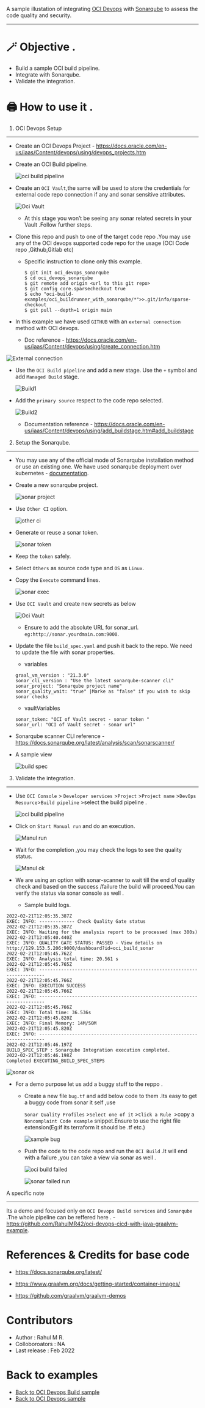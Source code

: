A sample illustation of integrating [OCI Devops](https://docs.oracle.com/en-us/iaas/Content/devops/using/home.htm) with [Sonarqube](https://www.sonarqube.org/) to assess the code quality and security.

-------


🪄 Objective .
====


-  Build a sample OCI build pipeline.
-  Integrate with Sonarqube.
-  Validate the integration.

🖨️ How to use it .
=======


1. OCI Devops Setup

----

- Create an OCI Devops Project  - https://docs.oracle.com/en-us/iaas/Content/devops/using/devops_projects.htm 

* Create an OCI Build pipeline.

    ![oci build pipeline](images/oci_buildpiepline.png)

* Create an `OCI Vault`,the same will be used to store the credentials for external code repo connection if any and sonar sensitive attributes.

  ![Oci Vault](./images/oci_vault.png)

  * At this stage you won’t be seeing any sonar related secrets in your Vault .Follow further steps.

* Clone this repo and push to one of the target code repo .You may use any of the OCI devops supported code repo for the usage (OCI Code repo ,Github,Gitlab etc)

  * Specific instruction to clone only this example.

    ```
    $ git init oci_devops_sonarqube
    $ cd oci_devops_sonarqube
    $ git remote add origin <url to this git repo>
    $ git config core.sparsecheckout true
    $ echo "oci-build-examples/oci_buildrunner_with_sonarqube/*">>.git/info/sparse-checkout
    $ git pull --depth=1 origin main

    ```

* In this example we have used `GITHUB` with an `external connection` method with OCI devops.
  
  * Doc reference -  https://docs.oracle.com/en-us/iaas/Content/devops/using/create_connection.htm  

![External connection](./images/oci_external_connection.png)

* Use the `OCI Build pipeline` and add a new stage. Use the `+` symbol and add `Managed Build` stage.

  ![Build1](./images/oci_build_stage1.png)

* Add the `primary source` respect to the code repo selected.

  ![Build2](./images/oci_build_stage2.png)

  * Documentation reference -  https://docs.oracle.com/en-us/iaas/Content/devops/using/add_buildstage.htm#add_buildstage

2. Setup the Sonarqube.

----

* You may use any of the official mode of Sonarqube installation method or use an existing one. We have used sonarqube deployment over kubernetes - [documentation](https://docs.sonarqube.org/latest/setup/sonarqube-on-kubernetes/).

* Create a new sonarqube project.

  ![sonar project](./images/sonar_project.png)

* Use `Other CI` option.

  ![other ci](./images/sonar_other_ci.png)

* Generate or reuse a sonar token.

  ![sonar token](./images/sonar_generate_token.png)

* Keep the `token` safely.

* Select `Others` as source code type and `OS` as `Linux`.

* Copy the `Execute` command lines.

  ![sonar exec](./images/oci_sonar_execute_cli.png)

- Use `OCI Vault` and create new secrets as below 

  ![Oci Vault](./images/oci_vault.png)

  * Ensure to add the absolute URL for sonar_url. `eg:http://sonar.yourdmain.com:9000`.

- Update the file `build_spec.yaml` and push it back to the repo. We need to update the file with sonar properties.

  - variables 

  ```
  graal_vm_version : "21.3.0"
  sonar_cli_version : "Use the latest sonarqube-scanner cli"
  sonar_project: "Sonarqube project name"
  sonar_quality_wait: "true" |Marke as "false" if you wish to skip sonar checks
  ```

  - vaultVariables

  ```
  sonar_token: "OCI of Vault secret - sonar token "
  sonar_url: "OCI of Vault secret - sonar url"
  ```
- Sonarqube scanner CLI reference - https://docs.sonarqube.org/latest/analysis/scan/sonarscanner/ 
- A sample view 
  
  ![build spec](./images/oci_build_spec.png)

3. Validate the integration.

----

- Use `OCI Console` > `Developer services` >`Project` >`Project name` >`DevOps Resource`>`Build pipeline` >select the build pipeline .

  ![oci build pipeline](images/oci_buildpiepline.png)

- Click on `Start Manual run` and do an execution.

  ![Manul run](./images/oci_build_manual_run.png)

- Wait for the completion ,you may check the logs to see the quality status.

  ![Manul ok](./images/oci_build_manual_ok.png)

- We are using an option with sonar-scanner to wait till the end of quality check and based on the success /failure the build will proceed.You can verify the status via sonar console as well .

  - Sample build logs.

```
2022-02-21T12:05:35.387Z
EXEC: INFO: ------------- Check Quality Gate status   
2022-02-21T12:05:35.387Z
EXEC: INFO: Waiting for the analysis report to be processed (max 300s)   
2022-02-21T12:05:40.440Z
EXEC: INFO: QUALITY GATE STATUS: PASSED - View details on http://129.153.5.206:9000/dashboard?id=oci_build_sonar   
2022-02-21T12:05:45.762Z
EXEC: INFO: Analysis total time: 20.561 s   
2022-02-21T12:05:45.765Z
EXEC: INFO: ------------------------------------------------------------------------   
2022-02-21T12:05:45.766Z
EXEC: INFO: EXECUTION SUCCESS   
2022-02-21T12:05:45.766Z
EXEC: INFO: ------------------------------------------------------------------------   
2022-02-21T12:05:45.766Z
EXEC: INFO: Total time: 36.536s   
2022-02-21T12:05:45.820Z
EXEC: INFO: Final Memory: 14M/50M   
2022-02-21T12:05:45.820Z
EXEC: INFO: ------------------------------------------------------------------------   
2022-02-21T12:05:46.197Z
BUILD_SPEC_STEP : Sonarqube Integration execution completed.   
2022-02-21T12:05:46.198Z
Completed EXECUTING_BUILD_SPEC_STEPS   
```
  ![sonar ok](./images/sonar_status_ok.png)

- For a demo purpose let us add a buggy stuff to the reppo .

  - Create a new file `bug.tf` and add below code to them .Its easy to get a buggy code from sonar it self ,use  

    `Sonar Quality Profiles` >`Select one of it` >`Click a Rule `>copy a `Noncomplaint Code example` snippet.Ensure to use the right file extension(Eg:if its terraform it should be .tf etc.)

    ![sample bug](./images/sonar_tf_bug.png)

  - Push the code to the code repo and run the `OCI Build` .It will end with a failure ,you can take a view via sonar as well .

    ![oci build failed](./images/oci_build_failed.png)

    ![sonar failed run](./images/sonar_failed_view.png) 

A specific note 

----

Its a demo and focused only on `OCI Devops Build services` and `Sonarqube` .The whole pipeline can be reffered here . - https://github.com/RahulMR42/oci-devops-cicd-with-java-graalvm-example. 

References & Credits for base code
============


  - https://docs.sonarqube.org/latest/ 
  
  - https://www.graalvm.org/docs/getting-started/container-images/

  - https://github.com/graalvm/graalvm-demos 


Contributors 
===========

- Author : Rahul M R.
- Colloboroators : NA
- Last release : Feb 2022

Back to examples
============

- [Back to OCI Devops Build sample](./../README.md)
- [Back to OCI Devops sample](./../../README.md)



